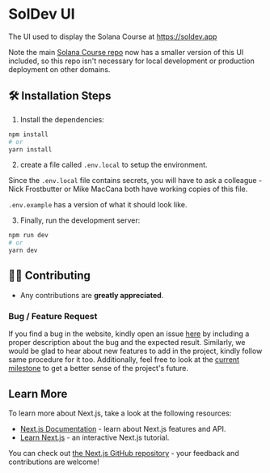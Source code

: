 # SolDev UI

The UI used to display the Solana Course at https://soldev.app

Note the main [Solana Course repo](https://github.com/Unboxed-Software/solana-course) now has a smaller version of this UI included, so this repo isn't necessary for local development or production deployment on other domains.

## :hammer_and_wrench: Installation Steps

1. Install the dependencies:

```bash
npm install
# or
yarn install
```

2. create a file called `.env.local` to setup the environment.

Since the `.env.local` file contains secrets, you will have to ask a colleague - Nick Frostbutter or Mike MacCana both have working copies of this file.

`.env.example` has a version of what it should look like.

3. Finally, run the development server:

```bash
npm run dev
# or
yarn dev
```

## 👨‍💻 Contributing

- Any contributions are **greatly appreciated**.

### Bug / Feature Request

If you find a bug in the website, kindly open an issue [here](https://github.com/ironforge-cloud/soldev-ui/issues/new/choose) by
including a proper description about the bug and the expected result. Similarly, we would be glad to hear about new features to add in the project, kindly follow same procedure for it too.
Additionally, feel free to look at the [current milestone](https://github.com/ironforge-cloud/soldev-ui/milestone/) to get a better sense of the project's future.

## Learn More

To learn more about Next.js, take a look at the following resources:

- [Next.js Documentation](https://nextjs.org/docs) - learn about Next.js features and API.
- [Learn Next.js](https://nextjs.org/learn) - an interactive Next.js tutorial.

You can check out [the Next.js GitHub repository](https://github.com/vercel/next.js/) - your feedback and contributions are welcome!
